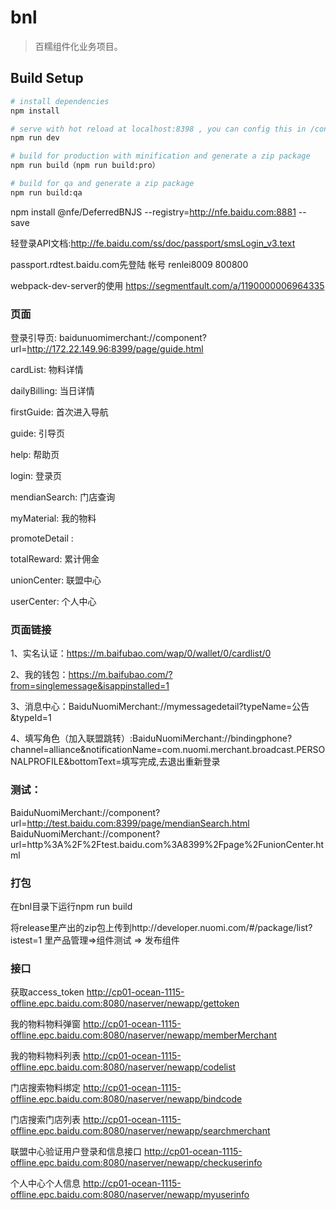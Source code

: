 # bnl

> 百糯组件化业务项目。

## Build Setup

``` bash
# install dependencies
npm install

# serve with hot reload at localhost:8398 , you can config this in /config/index file
npm run dev

# build for production with minification and generate a zip package
npm run build（npm run build:pro）

# build for qa and generate a zip package
npm run build:qa
```
npm install @nfe/DeferredBNJS --registry=http://nfe.baidu.com:8881 --save

轻登录API文档:http://fe.baidu.com/ss/doc/passport/smsLogin_v3.text

passport.rdtest.baidu.com先登陆  帐号 renlei8009   800800

webpack-dev-server的使用 https://segmentfault.com/a/1190000006964335

### 页面

登录引导页:   baidunuomimerchant://component?url=http://172.22.149.96:8399/page/guide.html  

cardList: 物料详情

dailyBilling: 当日详情

firstGuide: 首次进入导航

guide: 引导页

help: 帮助页

login: 登录页

mendianSearch: 门店查询

myMaterial: 我的物料

promoteDetail :

totalReward: 累计佣金

unionCenter: 联盟中心

userCenter: 个人中心

### 页面链接

1、实名认证：https://m.baifubao.com/wap/0/wallet/0/cardlist/0

2、我的钱包：https://m.baifubao.com/?from=singlemessage&isappinstalled=1

3、消息中心：BaiduNuomiMerchant://mymessagedetail?typeName=公告&typeId=1

4、填写角色（加入联盟跳转）:BaiduNuomiMerchant://bindingphone?channel=alliance&notificationName=com.nuomi.merchant.broadcast.PERSONALPROFILE&bottomText=填写完成,去退出重新登录

### 测试：
BaiduNuomiMerchant://component?url=http://test.baidu.com:8399/page/mendianSearch.html
BaiduNuomiMerchant://component?url=http%3A%2F%2Ftest.baidu.com%3A8399%2Fpage%2FunionCenter.html
### 打包
在bnl目录下运行npm run build

将release里产出的zip包上传到http://developer.nuomi.com/#/package/list?istest=1 里产品管理=>组件测试 => 发布组件

### 接口

获取access_token
http://cp01-ocean-1115-offline.epc.baidu.com:8080/naserver/newapp/gettoken

我的物料物料弹窗
http://cp01-ocean-1115-offline.epc.baidu.com:8080/naserver/newapp/memberMerchant

我的物料物料列表
http://cp01-ocean-1115-offline.epc.baidu.com:8080/naserver/newapp/codelist

门店搜索物料绑定
http://cp01-ocean-1115-offline.epc.baidu.com:8080/naserver/newapp/bindcode

门店搜索门店列表
http://cp01-ocean-1115-offline.epc.baidu.com:8080/naserver/newapp/searchmerchant

联盟中心验证用户登录和信息接口
http://cp01-ocean-1115-offline.epc.baidu.com:8080/naserver/newapp/checkuserinfo

个人中心个人信息
http://cp01-ocean-1115-offline.epc.baidu.com:8080/naserver/newapp/myuserinfo




